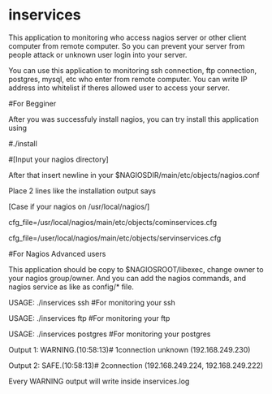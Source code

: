 # inservices
This application to monitoring who access nagios server or other client computer from remote computer. So you can prevent your server from people attack or unknown user login into your server.

You can use this application to monitoring  ssh connection, ftp connection, postgres, mysql, etc who enter from remote computer. You can write IP address into whitelist if theres allowed user to access your server.

#For Begginer

After you was successfuly install nagios, you can try install this application using 

#./install

#[Input your nagios directory]

After that insert newline in your $NAGIOSDIR/main/etc/objects/nagios.conf 

Place 2 lines like the installation output says

[Case if your nagios on /usr/local/nagios/]

cfg_file=/usr/local/nagios/main/etc/objects/cominservices.cfg

cfg_file=/user/local/nagios/main/etc/objects/servinservices.cfg


#For Nagios Advanced users

This application should be copy to $NAGIOSROOT/libexec, change owner to your nagios group/owner.
And you can add the nagios commands, and nagios service as like as  config/* file.

USAGE:  ./inservices ssh              #For monitoring your ssh

USAGE:  ./inservices ftp              #For monitoring your ftp

USAGE:  ./inservices postgres         #For monitoring your postgres

Output 1: WARNING.(10:58:13)# 1connection unknown (192.168.249.230)

Output 2: SAFE.(10:58:13)# 2connection (192.168.249.224, 192.168.249.222) 

Every WARNING output will write inside inservices.log

